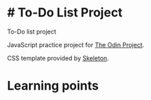 # # To-Do List Project

To-Do list project

JavaScript practice project for [The Odin Project](https://www.theodinproject.com/).

CSS template provided by [Skeleton](http://getskeleton.com/).

# Learning points